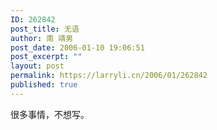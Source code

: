 ```yaml
---
ID: 262842
post_title: 无语
author: 南 靖男
post_date: 2006-01-10 19:06:51
post_excerpt: ""
layout: post
permalink: https://larryli.cn/2006/01/262842
published: true
---
```

很多事情，不想写。